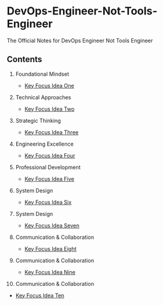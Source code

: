 # DevOps-Engineer-Not-Tools-Engineer
The Official Notes for DevOps Engineer Not Tools Engineer

## Contents

1. Foundational Mindset
   - [Key Focus Idea One](Key-ideas-one.md)
  
2. Technical Approaches
   - [Key Focus Idea Two](Key-ideas-two.md)

3. Strategic Thinking
   - [Key Focus Idea Three](Key-ideas-three.md)

4. Engineering Excellence
   - [Key Focus Idea Four](Key-ideas-four.md)

5. Professional Development
   - [Key Focus Idea Five](Key-ideas-five.md)
     
6. System Design
   - [Key Focus Idea Six](Key-ideas-six.md)

7. System Design
   - [Key Focus Idea Seven](Key-ideas-seven.md)
     
8. Communication & Collaboration
   - [Key Focus Idea Eight](Key-ideas-eight.md)

9. Communication & Collaboration
   - [Key Focus Idea Nine](Key-ideas-nine.md)
  
10. Communication & Collaboration
   - [Key Focus Idea Ten](Key-ideas-ten.md)
